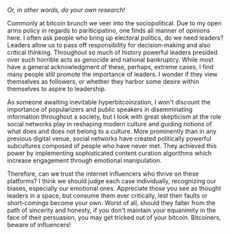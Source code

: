 
*Or, in other words, do your own research!*

Commonly at bitcoin brunch we veer into the sociopolitical. Due to my
open arms policy in regards to pariticipatino, one finds all manner of
opinions here. I often ask people who bring up electoral politics, do we
need leaders? Leaders allow us to pass off responsibility for
decision-making and also critical thinking. Throughout so much of
history powerful leaders presided over such horrible acts as genocide
and national bankruptcy. While most have a general acknowledgment of
these, perhaps, extreme cases, I find many people still promote the
importance of leaders. I wonder if they view themselves as followers, or
whether they harbor some desire within themselves to aspire to
leadership.

As someone awaiting inevitable hyperbitcoinzation, I won\'t discount the
importance of popularizers and public speakers in disemminating
information throughout a society, but I look with great skepticism at
the role social networks play in reshaping modern culture and guiding
notions of what does and does not belong to a culture. More prominently
than in any previous digital venue, social networks have created
politically powerful subcultures composed of people who have never met.
They achieved this power by implementing sophisticated content curation
algorithms which increase engagement through emotional manipulation.

Therefore, can we trust the internet influencers who thrive on these
platforms? I think we should judge each case individually, recognizing
our biases, especially our emotional ones. Appreciate those you see as
thought leaders in a space, but consume them ever critically, lest their
faults or short-comings become your own. Worst of all, should they
falter from the path of sincerity and honesty, if you don\'t maintain
your equanimity in the face of their persuasion, you may get tricked out
of your bitcoin. Bitcoiners, beware of influencers!



